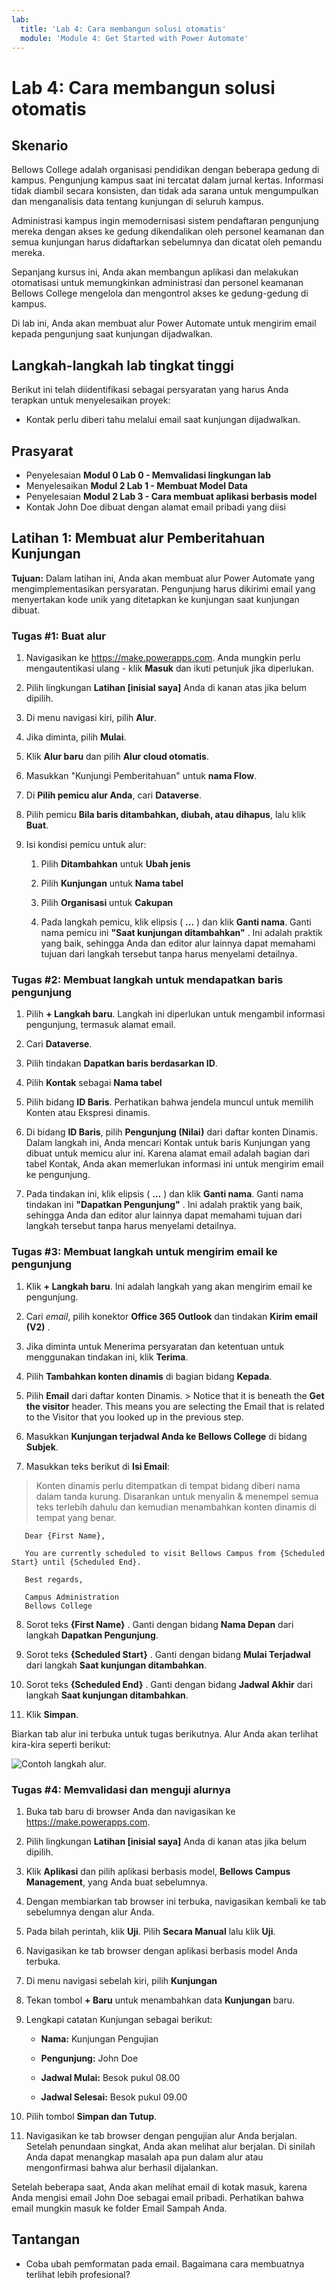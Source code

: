 ```yaml
---
lab:
  title: 'Lab 4: Cara membangun solusi otomatis'
  module: 'Module 4: Get Started with Power Automate'
---
```


# <a name="lab-4-how-to-build-an-automated-solution"></a>Lab 4: Cara membangun solusi otomatis

## <a name="scenario"></a>Skenario

Bellows College adalah organisasi pendidikan dengan beberapa gedung di kampus. Pengunjung kampus saat ini tercatat dalam jurnal kertas. Informasi tidak diambil secara konsisten, dan tidak ada sarana untuk mengumpulkan dan menganalisis data tentang kunjungan di seluruh kampus.

Administrasi kampus ingin memodernisasi sistem pendaftaran pengunjung mereka dengan akses ke gedung dikendalikan oleh personel keamanan dan semua kunjungan harus didaftarkan sebelumnya dan dicatat oleh pemandu mereka.

Sepanjang kursus ini, Anda akan membangun aplikasi dan melakukan otomatisasi untuk memungkinkan administrasi dan personel keamanan Bellows College mengelola dan mengontrol akses ke gedung-gedung di kampus.

Di lab ini, Anda akan membuat alur Power Automate untuk mengirim email kepada pengunjung saat kunjungan dijadwalkan.

## <a name="high-level-lab-steps"></a>Langkah-langkah lab tingkat tinggi

Berikut ini telah diidentifikasi sebagai persyaratan yang harus Anda terapkan untuk menyelesaikan proyek:

- Kontak perlu diberi tahu melalui email saat kunjungan dijadwalkan.

## <a name="prerequisites"></a>Prasyarat

- Penyelesaian **Modul 0 Lab 0 - Memvalidasi lingkungan lab**
- Menyelesaikan **Modul 2 Lab 1 - Membuat Model Data**
- Penyelesaian **Modul 2 Lab 3 - Cara membuat aplikasi berbasis model**
- Kontak John Doe dibuat dengan alamat email pribadi yang diisi

## <a name="exercise-1-create-visit-notification-flow"></a>Latihan 1: Membuat alur Pemberitahuan Kunjungan

**Tujuan:** Dalam latihan ini, Anda akan membuat alur Power Automate yang mengimplementasikan persyaratan. Pengunjung harus dikirimi email yang menyertakan kode unik yang ditetapkan ke kunjungan saat kunjungan dibuat.

### <a name="task-1-create-a-flow"></a>Tugas \#1: Buat alur

1.  Navigasikan ke <https://make.powerapps.com>. Anda mungkin perlu mengautentikasi ulang - klik **Masuk** dan ikuti petunjuk jika diperlukan.

2.  Pilih lingkungan **Latihan [inisial saya]** Anda di kanan atas jika belum dipilih.

3.  Di menu navigasi kiri, pilih **Alur**.

4.  Jika diminta, pilih **Mulai**.

5.  Klik **Alur baru** dan pilih **Alur cloud otomatis**.

6.  Masukkan "Kunjungi Pemberitahuan" untuk **nama Flow**.

7.  Di **Pilih pemicu alur Anda**, cari **Dataverse**.

8.  Pilih pemicu **Bila baris ditambahkan, diubah, atau dihapus**, lalu klik **Buat**.

9.  Isi kondisi pemicu untuk alur:

    1.  Pilih **Ditambahkan** untuk **Ubah jenis**

    2.  Pilih **Kunjungan** untuk **Nama tabel**

    3.  Pilih **Organisasi** untuk **Cakupan**

    4.  Pada langkah pemicu, klik elipsis ( **...** ) dan klik **Ganti nama**. Ganti nama pemicu ini **"Saat kunjungan ditambahkan"** . Ini adalah praktik yang baik, sehingga Anda dan editor alur lainnya dapat memahami tujuan dari langkah tersebut tanpa harus menyelami detailnya.

### <a name="task-2-create-a-step-to-get-the-visitor-row"></a>Tugas \#2: Membuat langkah untuk mendapatkan baris pengunjung

1.  Pilih **+ Langkah baru**. Langkah ini diperlukan untuk mengambil informasi pengunjung, termasuk alamat email.

2.  Cari **Dataverse**.

3.  Pilih tindakan **Dapatkan baris berdasarkan ID**.

4.  Pilih **Kontak** sebagai **Nama tabel**

5.  Pilih bidang **ID Baris**. Perhatikan bahwa jendela muncul untuk memilih Konten atau Ekspresi dinamis.

6.  Di bidang **ID Baris**, pilih **Pengunjung (Nilai)** dari daftar konten Dinamis. Dalam langkah ini, Anda mencari Kontak untuk baris Kunjungan yang dibuat untuk memicu alur ini. Karena alamat email adalah bagian dari tabel Kontak, Anda akan memerlukan informasi ini untuk mengirim email ke pengunjung.

7.  Pada tindakan ini, klik elipsis ( **...** ) dan klik **Ganti nama**.
        Ganti nama tindakan ini **"Dapatkan Pengunjung"** . Ini adalah praktik yang baik, sehingga Anda dan editor alur lainnya dapat memahami tujuan dari langkah tersebut tanpa harus menyelami detailnya.

### <a name="task-3-create-a-step-to-send-an-email-to-the-visitor"></a>Tugas \#3: Membuat langkah untuk mengirim email ke pengunjung

1.  Klik **+ Langkah baru**. Ini adalah langkah yang akan mengirim email ke pengunjung.

2.  Cari *email*, pilih konektor **Office 365 Outlook** dan tindakan **Kirim email (V2)** .

3.  Jika diminta untuk Menerima persyaratan dan ketentuan untuk menggunakan tindakan ini, klik **Terima**.

4.  Pilih **Tambahkan konten dinamis** di bagian bidang **Kepada**. 
    
5.  Pilih **Email** dari daftar konten Dinamis.
        > Notice that it is beneath the **Get the visitor** header. This means you
        are selecting the Email that is related to the Visitor that you looked
        up in the previous step.

6.  Masukkan **Kunjungan terjadwal Anda ke Bellows College** di bidang **Subjek**.

7.  Masukkan teks berikut di **Isi Email**:

>   Konten dinamis perlu ditempatkan di tempat bidang diberi nama dalam tanda kurung. Disarankan untuk menyalin & menempel semua teks terlebih dahulu dan kemudian menambahkan konten dinamis di tempat yang benar.

~~~~~~~~~~~~~~~~~~~~~~~~~~~~~~~~~~~~~~~~~~~~~~~~~~~~~~~~~~~~~~~~~~~~~~~~~~~~~~~~
   Dear {First Name},

   You are currently scheduled to visit Bellows Campus from {Scheduled Start} until {Scheduled End}.

   Best regards,

   Campus Administration
   Bellows College
~~~~~~~~~~~~~~~~~~~~~~~~~~~~~~~~~~~~~~~~~~~~~~~~~~~~~~~~~~~~~~~~~~~~~~~~~~~~~~~~

8.  Sorot teks **{First Name}** . Ganti dengan bidang **Nama Depan** dari langkah **Dapatkan Pengunjung**.

9.  Sorot teks **{Scheduled Start}** . Ganti dengan bidang **Mulai Terjadwal** dari langkah **Saat kunjungan ditambahkan**.

10.  Sorot teks **{Scheduled End}** . Ganti dengan bidang **Jadwal Akhir** dari langkah **Saat kunjungan ditambahkan**.

11.  Klik **Simpan**.

Biarkan tab alur ini terbuka untuk tugas berikutnya. Alur Anda akan terlihat kira-kira seperti berikut:

![Contoh langkah alur.](media/4-Flow.png)

### <a name="task-4-validate-and-test-the-flow"></a>Tugas \#4: Memvalidasi dan menguji alurnya

1.  Buka tab baru di browser Anda dan navigasikan ke <https://make.powerapps.com>.

2.  Pilih lingkungan **Latihan [inisial saya]** Anda di kanan atas jika belum dipilih.

3.  Klik **Aplikasi** dan pilih aplikasi berbasis model, **Bellows Campus Management**, yang Anda buat sebelumnya.

3.  Dengan membiarkan tab browser ini terbuka, navigasikan kembali ke tab sebelumnya dengan alur Anda.

4.  Pada bilah perintah, klik **Uji**. Pilih **Secara Manual** lalu klik **Uji**.

5.  Navigasikan ke tab browser dengan aplikasi berbasis model Anda terbuka. 

6.  Di menu navigasi sebelah kiri, pilih **Kunjungan**

6. Tekan tombol **+ Baru** untuk menambahkan data **Kunjungan** baru.

7. Lengkapi catatan Kunjungan sebagai berikut:

    -   **Nama:** Kunjungan Pengujian

    -   **Pengunjung:** John Doe

    -   **Jadwal Mulai:** Besok pukul 08.00

    -   **Jadwal Selesai:** Besok pukul 09.00

8. Pilih tombol **Simpan dan Tutup**.

9. Navigasikan ke tab browser dengan pengujian alur Anda berjalan. Setelah penundaan singkat, Anda akan melihat alur berjalan. Di sinilah Anda dapat menangkap masalah apa pun dalam alur atau mengonfirmasi bahwa alur berhasil dijalankan.

Setelah beberapa saat, Anda akan melihat email di kotak masuk, karena Anda mengisi email John Doe sebagai email pribadi. Perhatikan bahwa email mungkin masuk ke folder Email Sampah Anda.

## <a name="challenges"></a>Tantangan

- Coba ubah pemformatan pada email. Bagaimana cara membuatnya terlihat lebih profesional?